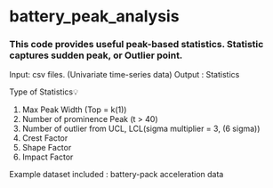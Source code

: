 # battery_peak_analysis
### This code provides useful peak-based statistics. Statistic captures sudden peak, or Outlier point. 
  Input: csv files. (Univariate time-series data)
  Output : Statistics
	
  Type of Statistics💡 
  1.  Max Peak Width (Top = k(1))
  2.  Number of prominence Peak (t > 40)
  3.  Number of outlier from UCL, LCL(sigma multiplier = 3, (6 sigma))
  4.  Crest Factor
  5.  Shape Factor
  6.  Impact Factor

  Example dataset included : battery-pack acceleration data
